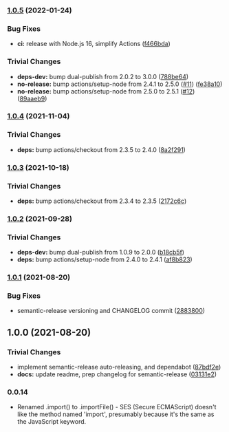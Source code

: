 ### [1.0.5](https://github.com/filecoin-shipyard/js-lotus-client-provider-browser/compare/v1.0.4...v1.0.5) (2022-01-24)


### Bug Fixes

* **ci:** release with Node.js 16, simplify Actions ([f466bda](https://github.com/filecoin-shipyard/js-lotus-client-provider-browser/commit/f466bda8c6c2ce040c14e2645f1487a8e77feb70))


### Trivial Changes

* **deps-dev:** bump dual-publish from 2.0.2 to 3.0.0 ([788be64](https://github.com/filecoin-shipyard/js-lotus-client-provider-browser/commit/788be6496d584bc07c7ecf53167427de28d00687))
* **no-release:** bump actions/setup-node from 2.4.1 to 2.5.0 ([#11](https://github.com/filecoin-shipyard/js-lotus-client-provider-browser/issues/11)) ([fe38a10](https://github.com/filecoin-shipyard/js-lotus-client-provider-browser/commit/fe38a10c1004bd448afbdfda7dbb5dc793582e82))
* **no-release:** bump actions/setup-node from 2.5.0 to 2.5.1 ([#12](https://github.com/filecoin-shipyard/js-lotus-client-provider-browser/issues/12)) ([89aaeb9](https://github.com/filecoin-shipyard/js-lotus-client-provider-browser/commit/89aaeb94bfea3b87577ff8a521c0c5b4171907b8))

### [1.0.4](https://github.com/filecoin-shipyard/js-lotus-client-provider-browser/compare/v1.0.3...v1.0.4) (2021-11-04)


### Trivial Changes

* **deps:** bump actions/checkout from 2.3.5 to 2.4.0 ([8a2f291](https://github.com/filecoin-shipyard/js-lotus-client-provider-browser/commit/8a2f291c1f74c4ca0ebd681390ecc50c17c2f010))

### [1.0.3](https://github.com/filecoin-shipyard/js-lotus-client-provider-browser/compare/v1.0.2...v1.0.3) (2021-10-18)


### Trivial Changes

* **deps:** bump actions/checkout from 2.3.4 to 2.3.5 ([2172c6c](https://github.com/filecoin-shipyard/js-lotus-client-provider-browser/commit/2172c6c1f0ab91dd08649183e1a4d7717779a3cc))

### [1.0.2](https://github.com/filecoin-shipyard/js-lotus-client-provider-browser/compare/v1.0.1...v1.0.2) (2021-09-28)


### Trivial Changes

* **deps-dev:** bump dual-publish from 1.0.9 to 2.0.0 ([b18cb5f](https://github.com/filecoin-shipyard/js-lotus-client-provider-browser/commit/b18cb5f64b2a914d4d16d25eb723dc6367e739b6))
* **deps:** bump actions/setup-node from 2.4.0 to 2.4.1 ([af8b823](https://github.com/filecoin-shipyard/js-lotus-client-provider-browser/commit/af8b8239a68210fa7a21d5a0196da6de0ffc2353))

### [1.0.1](https://github.com/filecoin-shipyard/js-lotus-client-provider-browser/compare/v1.0.0...v1.0.1) (2021-08-20)


### Bug Fixes

* semantic-release versioning and CHANGELOG commit ([2883800](https://github.com/filecoin-shipyard/js-lotus-client-provider-browser/commit/2883800042c1a9420b61cec65c164987347da9eb))

## 1.0.0 (2021-08-20)

### Trivial Changes

* implement semantic-release auto-releasing, and dependabot ([87bdf2e](https://github.com/filecoin-shipyard/js-lotus-client-provider-browser/commit/87bdf2e226abd72f1fec57e36bc56d72e8f0b593))
* **docs:** update readme, prep changelog for semantic-release ([03131e2](https://github.com/filecoin-shipyard/js-lotus-client-provider-browser/commit/03131e2533d2ed4d0b2f6dcc0ab8112c9ca2a069))

### 0.0.14

* Renamed .import() to .importFile() - SES (Secure ECMAScript) doesn't
  like the method named 'import', presumably because it's the same as
  the JavaScript keyword.

